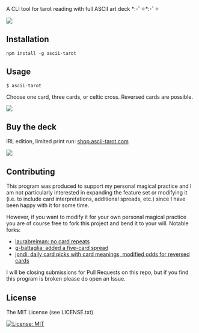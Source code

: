 A CLI tool for tarot reading with full ASCII art deck \*:･ﾟ✧\*:･ﾟ✧

<img src='ascii-tarot.png' />

## Installation

`npm install -g ascii-tarot`

## Usage

`$ ascii-tarot`

Choose one card, three cards, or celtic cross. Reversed cards are possible.

<img src='cards.gif' />

## Buy the deck

IRL edition, limited print run: <a href="https://shop.ascii-tarot.com">shop.ascii-tarot.com</a>

<img src='irl.JPG'>

## Contributing

This program was produced to support my personal magical practice and I am not particularly interested in expanding the feature set or modifying it (i.e. to include card interpretations, additional spreads, etc.) since I have been happy with it for some time.

However, if you want to modify it for your own personal magical practice you are of course free to fork this project and bend it to your will. Notable forks:

* [laurabreiman: no card repeats](https://github.com/laurabreiman/ascii-tarot/tree/unique-cards)
* [g-battaglia: added a five-card spread](https://github.com/g-battaglia/ascii-tarot)
* [jondi: daily card picks with card meanings, modified odds for reversed cards](https://github.com/Jondi/ascii-tarot-with-meanings)

I will be closing submissions for Pull Requests on this repo, but if you find this program is broken please do open an Issue. 

## License

The MIT License (see LICENSE.txt)

[![License: MIT](https://img.shields.io/badge/License-MIT-yellow.svg)](https://opensource.org/licenses/MIT)
